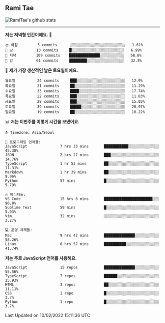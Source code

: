 ## Rami Tae

![RamiTae's github stats](https://github-readme-stats.vercel.app/api?username=RamiTae&show_icons=true&theme=tokyonight)

---
<!--START_SECTION:waka-->
**저는 저녁형 인간이에요. 🦉** 

```text
🌞 아침         3 commits      ░░░░░░░░░░░░░░░░░░░░░░░░░   1.61% 
🌆 낮　         13 commits     █░░░░░░░░░░░░░░░░░░░░░░░░   6.99% 
🌃 저녁         109 commits    ██████████████░░░░░░░░░░░   58.6% 
🌙 밤　         61 commits     ████████░░░░░░░░░░░░░░░░░   32.8%

```
📅 **제가 가장 생산적인 날은 토요일이에요.** 

```text
월요일          24 commits     ███░░░░░░░░░░░░░░░░░░░░░░   12.9% 
화요일          21 commits     ██░░░░░░░░░░░░░░░░░░░░░░░   11.29% 
수요일          33 commits     ████░░░░░░░░░░░░░░░░░░░░░   17.74% 
목요일          22 commits     ███░░░░░░░░░░░░░░░░░░░░░░   11.83% 
금요일          28 commits     ███░░░░░░░░░░░░░░░░░░░░░░   15.05% 
토요일          39 commits     █████░░░░░░░░░░░░░░░░░░░░   20.97% 
일요일          19 commits     ██░░░░░░░░░░░░░░░░░░░░░░░   10.22%

```


📊 **저는 이번주를 이렇게 시간을 보냈어요.** 

```text
⌚︎ Timezone: Asia/Seoul

💬 프로그래밍 언어들: 
JavaScript               7 hrs 33 mins       ███████████░░░░░░░░░░░░░░   45.38% 
JSON                     2 hrs 27 mins       ███░░░░░░░░░░░░░░░░░░░░░░   14.76% 
TypeScript               1 hr 53 mins        ██░░░░░░░░░░░░░░░░░░░░░░░   11.31% 
Markdown                 1 hr 39 mins        ██░░░░░░░░░░░░░░░░░░░░░░░   9.96% 
Python                   57 mins             █░░░░░░░░░░░░░░░░░░░░░░░░   5.79%

🔥 에디터들: 
VS Code                  15 hrs 8 mins       ██████████████████████░░░   90.8% 
Sublime Text             59 mins             █░░░░░░░░░░░░░░░░░░░░░░░░   5.93% 
Vim                      32 mins             ░░░░░░░░░░░░░░░░░░░░░░░░░   3.27%

💻 운영 체제들: 
Mac                      9 hrs 42 mins       ██████████████░░░░░░░░░░░   58.26% 
Linux                    6 hrs 57 mins       ██████████░░░░░░░░░░░░░░░   41.74%

```

**저는 주로 JavaScript 언어를 사용해요.** 

```text
JavaScript               15 repos            ██████████████░░░░░░░░░░░   55.56% 
TypeScript               7 repos             ██████░░░░░░░░░░░░░░░░░░░   25.93% 
HTML                     3 repos             ██░░░░░░░░░░░░░░░░░░░░░░░   11.11% 
CSS                      1 repo              █░░░░░░░░░░░░░░░░░░░░░░░░   3.7% 
Python                   1 repo              █░░░░░░░░░░░░░░░░░░░░░░░░   3.7%

```



 Last Updated on 10/02/2022 15:11:36 UTC
<!--END_SECTION:waka-->
